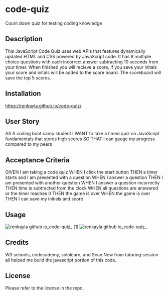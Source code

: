 # code-quiz
Count down quiz for testing coding knowledge 


## Description
This JavaScript Code Quiz uses web APIs that features dynamically updated HTML and CSS powered by JavaScript code. It has 8 multiple choice questions with each incorrect answer subtracting 10 seconds from your timer. When finished you will recieve a score, if you save your initals your score and initals will be added to the score board. The scoreboard will save the top 5 scores.


## Installation


https://renkayla.github.io/code-quiz/



## User Story 

AS A coding boot camp student
I WANT to take a timed quiz on JavaScript fundamentals that stores high scores
SO THAT I can gauge my progress compared to my peers

## Acceptance Criteria

GIVEN I am taking a code quiz
WHEN I click the start button
THEN a timer starts and I am presented with a question
WHEN I answer a question
THEN I am presented with another question
WHEN I answer a question incorrectly
THEN time is subtracted from the clock
WHEN all questions are answered or the timer reaches 0
THEN the game is over
WHEN the game is over
THEN I can save my initials and score


## Usage




![renkayla github io_code-quiz_ (1)](https://user-images.githubusercontent.com/116777951/228025328-dba92c45-1f26-45d5-8944-5d60e72fd4e8.png)
![renkayla github io_code-quiz_](https://user-images.githubusercontent.com/116777951/228025365-53884c2f-fe2b-42cb-ac41-62e369edc6c2.png)


## Credits 

W3 schools, codecademy, sololearn, and Sean New from tutoring session all helped me build the javascript portion of this code.


## License 
 Please refer to the license in the repo.

